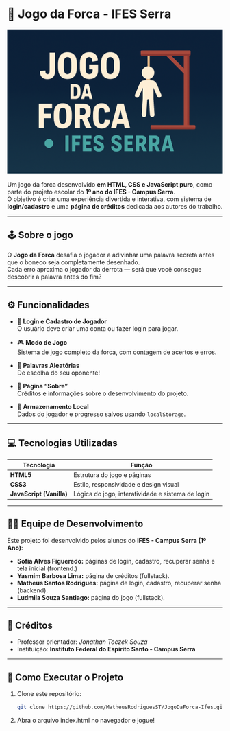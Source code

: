 # 🎯 Jogo da Forca - IFES Serra

![Tela Jogo](/src/img/JogodaForca.png)

Um jogo da forca desenvolvido **em HTML, CSS e JavaScript puro**, como parte do projeto escolar do **1º ano do IFES - Campus Serra**.  
O objetivo é criar uma experiência divertida e interativa, com sistema de **login/cadastro** e uma **página de créditos** dedicada aos autores do trabalho.

---

## 🕹️ Sobre o jogo

O **Jogo da Forca** desafia o jogador a adivinhar uma palavra secreta antes que o boneco seja completamente desenhado.  
Cada erro aproxima o jogador da derrota — será que você consegue descobrir a palavra antes do fim?

---

## ⚙️ Funcionalidades

- 🔐 **Login e Cadastro de Jogador**  
  O usuário deve criar uma conta ou fazer login para jogar.

- 🎮 **Modo de Jogo**  
  Sistema de jogo completo da forca, com contagem de acertos e erros.

- 🧩 **Palavras Aleatórias**  
  De escolha do seu oponente!

- 📄 **Página “Sobre”**  
  Créditos e informações sobre o desenvolvimento do projeto.

- 💾 **Armazenamento Local**  
  Dados do jogador e progresso salvos usando `localStorage`.

---

## 💻 Tecnologias Utilizadas

| Tecnologia | Função |
|-------------|--------|
| **HTML5** | Estrutura do jogo e páginas |
| **CSS3** | Estilo, responsividade e design visual |
| **JavaScript (Vanilla)** | Lógica do jogo, interatividade e sistema de login |

---

## 👩‍💻 Equipe de Desenvolvimento

Este projeto foi desenvolvido pelos alunos do **IFES - Campus Serra (1º Ano)**:

- **Sofia Alves Figueredo:** páginas de login, cadastro, recuperar senha e tela inicial (frontend.)
- **Yasmim Barbosa Lima:** página de créditos (fullstack).
- **Matheus Santos Rodrigues:** página de login, cadastro, recuperar senha (backend).
- **Ludmila Souza Santiago:** página do jogo (fullstack).

---

## 📜 Créditos

- Professor orientador: *Jonathan Toczek Souza*
- Instituição: **Instituto Federal do Espírito Santo - Campus Serra**

---

## 🚀 Como Executar o Projeto

1. Clone este repositório:
   ```bash
   git clone https://github.com/MatheusRodriguesST/JogoDaForca-Ifes.git

2. Abra o arquivo index.html no navegador e jogue!
